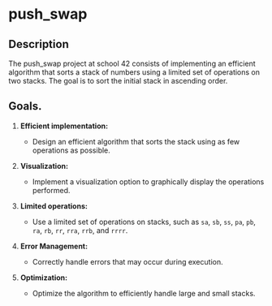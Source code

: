 # push_swap

## Description

The push_swap project at school 42 consists of implementing an efficient algorithm that sorts a stack of numbers using a limited set of operations on two stacks. The goal is to sort the initial stack in ascending order.

## Goals.

1. **Efficient implementation:**
   - Design an efficient algorithm that sorts the stack using as few operations as possible.

2. **Visualization:**
   - Implement a visualization option to graphically display the operations performed.

3. **Limited operations:**
   - Use a limited set of operations on stacks, such as `sa`, `sb`, `ss`, `pa`, `pb`, `ra`, `rb`, `rr`, `rra`, `rrb`, and `rrrr`.

4. **Error Management:**
   - Correctly handle errors that may occur during execution.

5. **Optimization:**
   - Optimize the algorithm to efficiently handle large and small stacks.